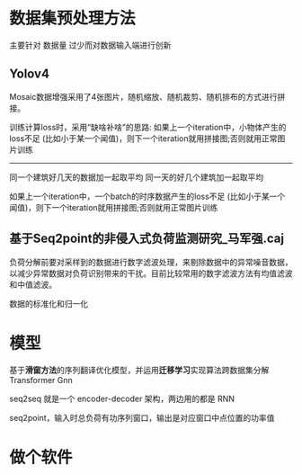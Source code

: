 # 数据集预处理方法
主要针对 数据量 过少而对数据输入端进行创新

## Yolov4
Mosaic数据增强采用了4张图片，随机缩放、随机裁剪、随机排布的方式进行拼接。

训练计算loss时，采用“缺啥补啥”的思路:
如果上一个iteration中，小物体产生的loss不足 (比如小于某一个闻值)，则下一个iteration就用拼接图;否则就用正常图片训练

---

同一个建筑好几天的数据加一起取平均
同一天的好几个建筑加一起取平均

如果上一个iteration中，一个batch的时序数据产生的loss不足 (比如小于某一个闻值)，则下一个iteration就用拼接图;否则就用正常图片训练
## 基于Seq2point的非侵入式负荷监测研究_马军强.caj
负荷分解前要对采样到的数据进行数字滤波处理，来剔除数据中的异常噪音数据，以减少异常数据对负荷识别带来的干扰。目前比较常用的数字滤波方法有均值滤波和中值滤波。

数据的标准化和归一化

# 模型
基于**滑窗方法**的序列翻译优化模型，并运用**迁移学习**实现算法跨数据集分解
Transformer
Gnn


seq2seq 就是一个 encoder-decoder 架构，两边用的都是 RNN

seq2point，输入时总负荷有功序列窗口，输出是对应窗口中点位置的功率值

# 做个软件
